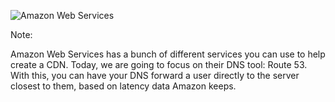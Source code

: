![Amazon Web Services](https://iamcarrico.github.io/creating-your-own-cdn/resources/images/aws/aws.png "Amazon Web Services")

Note:

Amazon Web Services has a bunch of different services you can use to help create a CDN. Today, we are going to focus on their DNS tool: Route 53. With this, you can have your DNS forward a user directly to the server closest to them, based on latency data Amazon keeps.
